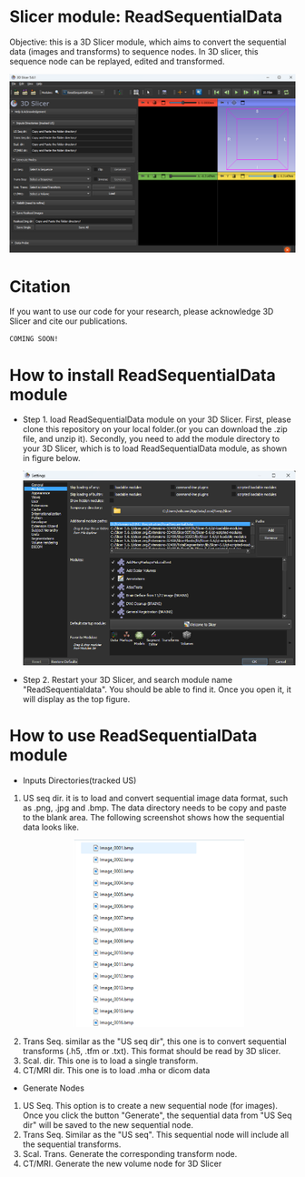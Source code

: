 # Slicer module: ReadSequentialData
Objective: this is a 3D Slicer module, which aims to convert the sequential data (images and transforms) to sequence nodes. In 3D slicer, this sequence node can be replayed, edited and transformed.

<p align="center"><img src="imgs/layout.png" width="700px"/></p>

# Citation
If you want to use our code for your research, please acknowledge 3D Slicer and cite our publications.
```
COMING SOON!
```

# How to install ReadSequentialData module
- Step 1. load ReadSequentialData module on your 3D Slicer. First, please clone this repository on your local folder.(or you can download the .zip file, and unzip it). Secondly, you need to add the module directory to your 3D Slicer, which is to load ReadSequentialData module, as shown in figure below. <p align="center"><img src="imgs/module_installation.png" width="700px"/></p>
- Step 2. Restart your 3D Slicer, and search module name "ReadSequentialdata". You should be able to find it. Once you open it, it will display as the top figure.

# How to use ReadSequentialData module
- Inputs Directories(tracked US)
1. US seq dir. it is to load and convert sequential image data format, such as .png, .jpg and .bmp. The data directory needs to be copy and paste to the blank area. The following screenshot shows how the sequential data looks like. <p align="center"><img src="imgs/sequential_image_data.png" width="300px"/></p>
2. Trans Seq. similar as the "US seq dir", this one is to convert sequential transforms (.h5, .tfm or .txt). This format should be read by 3D slicer.
3. Scal. dir. This one is to load a single transform.
4. CT/MRI dir. This one is to load .mha or dicom data
- Generate Nodes
1. US Seq. This option is to create a new sequential node (for images). Once you click the button "Generate", the sequential data from "US Seq dir" will be saved to the new sequential node.
2. Trans Seq. Similar as the "US seq". This sequential node will include all the sequential transforms.
3. Scal. Trans. Generate the corresponding transform node.
4. CT/MRI. Generate the new volume node for 3D Slicer
